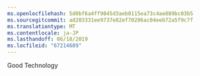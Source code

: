 ```yaml
---
ms.openlocfilehash: 5d0bf6a4ff9045d3aeb0115ea73c4ae889bc03b5
ms.sourcegitcommit: ad203331ee9737e82ef70206ac04eeb72a5f9c7f
ms.translationtype: MT
ms.contentlocale: ja-JP
ms.lasthandoff: 06/18/2019
ms.locfileid: "67214689"
---
```

Good Technology